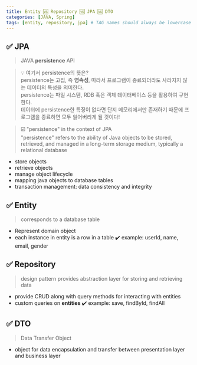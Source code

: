 ```yaml
---
title: Entity 🆚 Repository 🆚 JPA 🆚 DTO
categories: [JAVA, Spring]
tags: [entity, repository, jpa] # TAG names should always be lowercase
---
```


## ✅ JPA

> JAVA **persistence** API
> <br>

> 💡 여기서 persistence의 뜻은?<br>
> persistence는 고집, 즉 **영속성**, 따라서 프로그램이 종료되더라도 사라지지 않는 데이터의 특성을 의미한다. <br>
> persistence는 파일 시스템, RDB 혹은 객체 데이터베이스 등을 활용하여 구현한다. <br>
> 데이터에 persistence한 특징이 없다면 단지 메모리에서만 존재하기 때문에 프로그램을 종료하면 모두 잃어버리게 될 것이다! <br>

> ☑️ "persistence" in the context of JPA<br>
> "persistence" refers to the ability of Java objects to be stored, retrieved, and managed in a long-term storage medium, typically a relational database

- store objects
- retrieve objects
- manage object lifecycle
- mapping java objects to database tables
- transaction management: data consistency and integrity

## ✅ Entity

> corresponds to a database table

- Represent domain object
- each instance in entity is a row in a table
  ✔️ example: userId, name, email, gender

## ✅ Repository

> design pattern
> provides abstraction layer for storing and retrieving data

- provide CRUD along with query methods for interacting with entities
- custom queries on **entities**
  ✔️ example: save, findById, findAll

## ✅ DTO

> Data Transfer Object

- object for data encapsulation and transfer between presentation layer and business layer
